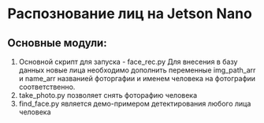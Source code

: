 # Распознование лиц на Jetson Nano

## Основные модули:
1. Основной скрипт для запуска - face_rec.py
Для внесения в базу данных новые лица необходимо дополнить переменные img_path_arr и name_arr названией фоторгафии и именем человека на фотографии соответственно.
2. take_photo.py позволяет снять фоторафию человека
3. find_face.py является демо-примером детектирования любого лица человека

